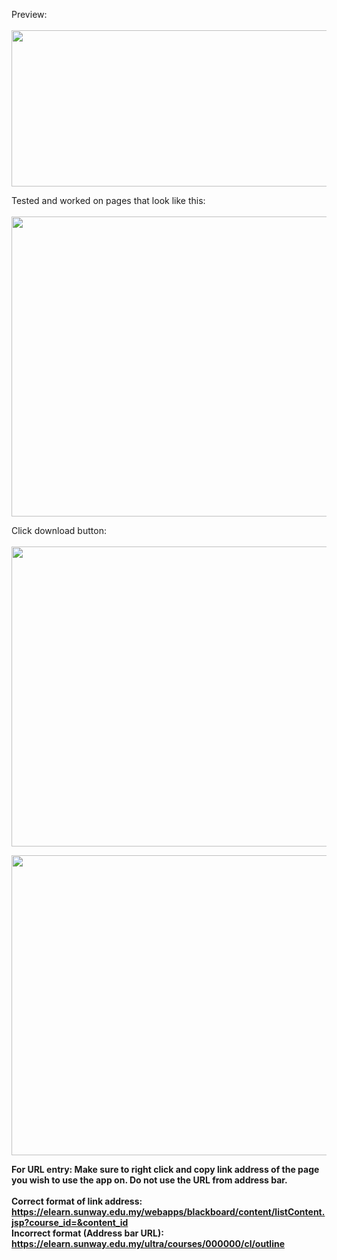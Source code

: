 Preview:
<br><br>
<img src="https://github.com/matt-goh/eLearnDownloader/assets/81803417/12d27a50-ddcf-462f-9486-cb53e2c3bb46" width="631" height="250" /><br>

Tested and worked on pages that look like this: <br><br>
<img src="https://github.com/matt-goh/eLearnDownloader/assets/81803417/17160dcb-cfad-4fc9-94f4-20247ca958f1" width="720" height="480"/><br>

Click download button:<br><br>
<img src="https://github.com/matt-goh/eLearnDownloader/assets/81803417/9b7d9c19-bc52-4cb8-957f-91d16a3fe456" width="720" height="480"/><br>

<img src="https://github.com/matt-goh/eLearnDownloader/assets/81803417/6e46f7a8-415f-4ff1-a884-135ab8ccd5a3" width="720" height="480"/><br>


**For URL entry: Make sure to right click and copy link address of the page you wish to use the app on. Do not use the URL from address bar. <br><br>
Correct format of link address: https://elearn.sunway.edu.my/webapps/blackboard/content/listContent.jsp?course_id=&content_id <br>
Incorrect format (Address bar URL): https://elearn.sunway.edu.my/ultra/courses/000000/cl/outline**
